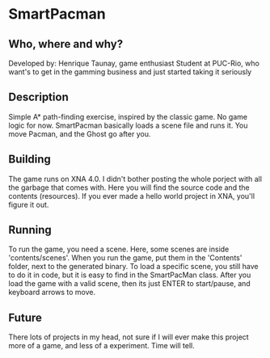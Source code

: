 SmartPacman
===========

Who, where and why?
-------------------
Developed by: Henrique Taunay, game enthusiast
Student at PUC-Rio, who want's to get in the gamming business and just started taking it seriously

Description
-----------

Simple A* path-finding exercise, inspired by the classic game.
No game logic for now. SmartPacman basically loads a scene file and runs it. You move Pacman, and the Ghost go after you.

Building
--------

The game runs on XNA 4.0. I didn't bother posting the whole porject with all the garbage that comes with. Here you will find the source code and the contents (resources).
If you ever made a hello world project in XNA, you'll figure it out.

Running
-------

To run the game, you need a scene. Here, some scenes are inside 'contents/scenes'. When you run the game, put them in the 'Contents' folder, next to the generated binary. To load a specific scene, you still have to do it in code, but it is easy to find in the SmartPacMan class.
After you load the game with a valid scene, then its just ENTER to start/pause, and keyboard arrows to move.

Future
------
There lots of projects in my head, not sure if I will ever make this project more of a game, and less of a experiment. Time will tell.
